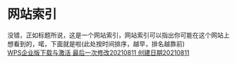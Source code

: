 # 网站索引
没错，正如标题所说，这是一个网站索引，网站索引可以指出你可能在这个网站上想看到的，喏，下面就是啦(此处按时间排序，越早，排名越靠前)
<br/>
<a href="https://ouyanghongqian.github.io/WPS_EP">WPS企业版下载与激活 最后一次修改20210811 创建日期20210811</a>
